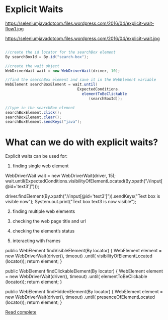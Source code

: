 

# Explicit Waits

https://seleniumjavadotcom.files.wordpress.com/2016/04/explicit-wait-flow1.jpg

https://seleniumjavadotcom.files.wordpress.com/2016/04/explicit-wait.jpg

```java

//create the id locator for the searchBox element
By searchBoxId = By.id("search-box");

//create the wait object
WebDriverWait wait = new WebDriverWait(driver, 10);

//find the searchBox element and save it in the WebElement variable
WebElement searchBoxElement = wait.until(
                                ExpectedConditions.
                                  elementToBeClickable
                                     (searchBoxId));

//type in the searchBox element
searchBoxElement.click();
searchBoxElement.clear();
searchBoxElement.sendKeys("java");
```


# What can we do with explicit waits?
Explicit waits can be used for:

1. finding single web element

  WebDriverWait wait = new WebDriverWait(driver, 15);
  wait.until(ExpectedConditions.visibilityOfElementLocated(By.xpath("//input[@id='text3']")));
  
  driver.findElement(By.xpath("//input[@id='text3']")).sendKeys("Text box is visible now");
  System.out.print("Text box text3 is now visible");
  
  

2. finding multiple web elements

3. checking the web page title and url

4. checking the element’s status

5. interacting with frames



public WebElement findVisibleElement(By locator) {
   WebElement element = new WebDriverWait(driver(), timeout)
                .until( visibilityOfElementLocated (locator));
   return element;
}

public WebElement findClickableElement(By locator) {
   WebElement element = new WebDriverWait(driver(), timeout)
               .until( elementToBeClickable (locator));
   return element;
}

public WebElement findHiddenElement(By locator) {
   WebElement element = new WebDriverWait(driver(), timeout)
              .until( presenceOfElementLocated (locator));
   return element;
}


[Read complete](https://seleniumjava.com/2016/04/05/the-beginners-guide-to-explicit-waits/)
